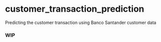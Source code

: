 # customer_transaction_prediction
Predicting the customer transaction using Banco Santander customer data

### **WIP**
